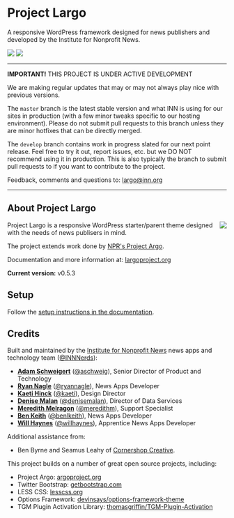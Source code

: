 # Project Largo

A responsive WordPress framework designed for news publishers and developed by the Institute for Nonprofit News.

<img src="https://travis-ci.org/INN/Largo.svg?branch=master" /> <img src="https://readthedocs.org/projects/largo/badge/?version=master" />

---

**IMPORTANT!** THIS PROJECT IS UNDER ACTIVE DEVELOPMENT

We are making regular updates that may or may not always play nice with previous versions.

The `master` branch is the latest stable version and what INN is using for our sites in production (with a few minor tweaks specific to our hosting environment). Please do not submit pull requests to this branch unless they are minor hotfixes that can be directly merged.

The `develop` branch contains work in progress slated for our next point release. Feel free to try it out, report issues, etc. but we DO NOT recommend using it in production. This is also typically the branch to submit pull requests to if you want to contribute to the project.

Feedback, comments and questions to: [largo@inn.org](mailto:largo@inn.org)

---

## About Project Largo

<img align="right" src="http://i.imgur.com/nXAl3bC.png" />

Project Largo is a responsive WordPress starter/parent theme designed with the needs of news publisers in mind.

The project extends work done by [NPR's Project Argo](http://argoproject.org/).

Documentation and more information at: [largoproject.org](http://largoproject.org)

**Current version:** v0.5.3

## Setup

Follow the [setup instructions in the documentation](http://largo.readthedocs.org/users/download.html).

## Credits

Built and maintained by the [Institute for Nonprofit News](http://inn.org) news apps and technology team ([@INNNerds](http://twitter.com/INNNerds)):

-  **[Adam Schweigert](https://github.com/aschweigert)** ([@aschweig](http://twitter.com/aschweig)), Senior Director of Product and Technology
-  **[Ryan Nagle](https://github.com/rnagle)** ([@ryannagle](http://twitter.com/ryannagle)), News Apps Developer
-  **[Kaeti Hinck](https://github.com/kaeti)** ([@kaeti](http://twitter.com/kaeti)), Design Director
-  **[Denise Malan](https://github.com/dnmalan)** ([@denisemalan](http://twitter.com/denisemalan)), Director of Data Services
-  **[Meredith Melragon](https://github.com/meredithinn)** ([@meredithm](http://twitter.com/meredithm)), Support Specialist
-  **[Ben Keith](https://github.com/benlk)** ([@benlkeith](http://twitter.com/benlkeith)), News Apps Developer
-  **[Will Haynes](https://github.com/willhaynes)** ([@willhaynes](http://twitter.com/willhaynes)), Apprentice News Apps Developer

Additional assistance from:

- Ben Byrne and Seamus Leahy of [Cornershop Creative](http://cornershopcreative.com).

This project builds on a number of great open source projects, including:

* Project Argo: [argoproject.org](http://argoproject.org/)
* Twitter Bootstrap: [getbootstrap.com](http://getbootstrap.com/)
* LESS CSS: [lesscss.org](http://lesscss.org/)
* Options Framework: [devinsays/options-framework-theme](https://github.com/devinsays/options-framework-theme)
* TGM Plugin Activation Library: [thomasgriffin/TGM-Plugin-Activation](https://github.com/thomasgriffin/TGM-Plugin-Activation)
